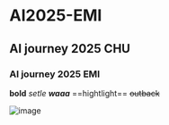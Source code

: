 # AI2025-EMI
## AI journey 2025 CHU
### AI journey 2025 EMI
**bold**
*setle*
***waaa***
==hightlight==
~~outback~~




![image](https://github.com/user-attachments/assets/a0da1df7-a155-4f87-968a-d1cadca99ffb)
